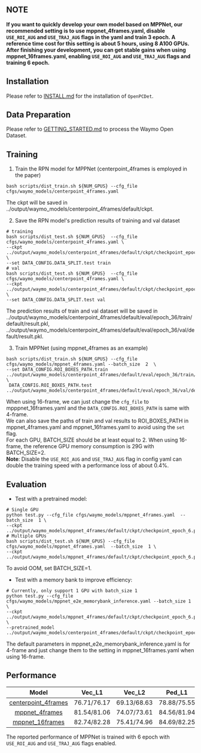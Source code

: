 ## NOTE
**If you want to quickly develop your own model based on MPPNet, our recommended setting is to use mppnet_4frames.yaml, disable `USE_ROI_AUG` and `USE_TRAJ_AUG` flags in the yaml and train 3 epoch. A reference time cost for this setting is about 5 hours, using 8 A100 GPUs.  After finishing your development, you can get stable gains when using mppnet_16frames.yaml, enabling `USE_ROI_AUG` and `USE_TRAJ_AUG` flags and training 6 epoch.**

## Installation

Please refer to [INSTALL.md](docs/INSTALL.md) for the installation of `OpenPCDet`.

## Data Preparation
Please refer to [GETTING_STARTED.md](docs/GETTING_STARTED.md) to process the Waymo Open Dataset.

## Training

1.  Train the RPN model for MPPNet (centerpoint_4frames is employed in the paper)
```shell
bash scripts/dist_train.sh ${NUM_GPUS} --cfg_file cfgs/waymo_models/centerpoint_4frames.yaml
```
The ckpt will be saved in ../output/waymo_models/centerpoint_4frames/default/ckpt.

2.  Save the RPN model's prediction results of training and val dataset
```shell
# training
bash scripts/dist_test.sh ${NUM_GPUS}  --cfg_file cfgs/waymo_models/centerpoint_4frames.yaml \
--ckpt ../output/waymo_models/centerpoint_4frames/default/ckpt/checkpoint_epoch_36.pth \
--set DATA_CONFIG.DATA_SPLIT.test train
# val
bash scripts/dist_test.sh ${NUM_GPUS}  --cfg_file cfgs/waymo_models/centerpoint_4frames.yaml \
--ckpt ../output/waymo_models/centerpoint_4frames/default/ckpt/checkpoint_epoch_36.pth \
--set DATA_CONFIG.DATA_SPLIT.test val
```
The prediction results of train and val dataset will be saved in \
../output/waymo_models/centerpoint_4frames/default/eval/epoch_36/train/default/result.pkl,
../output/waymo_models/centerpoint_4frames/default/eval/epoch_36/val/default/result.pkl.

3.  Train MPPNet (using mppnet_4frames as an example)
```shell
bash scripts/dist_train.sh ${NUM_GPUS} --cfg_file cfgs/waymo_models/mppnet_4frames.yaml --batch_size  2  \
--set DATA_CONFIG.ROI_BOXES_PATH.train  ../output/waymo_models/centerpoint_4frames/default/eval/epoch_36/train/default/result.pkl \
 DATA_CONFIG.ROI_BOXES_PATH.test  ../output/waymo_models/centerpoint_4frames/default/eval/epoch_36/val/default/result.pkl
```
When using 16-frame, we can just change the `cfg_file` to mpppnet_16frames.yaml and the `DATA_CONFIG.ROI_BOXES_PATH` is same with 4-frame.\
We can also save the paths of train and val results to ROI_BOXES_PATH in mppnet_4frames.yaml and mppnet_16frames.yaml to avoid using the `set` flag.\
For each GPU, BATCH_SIZE should be at least equal to 2.  When using 16-frame, the reference GPU memory consumption is 29G with BATCH_SIZE=2.\
**Note**: Disable the `USE_ROI_AUG` and `USE_TRAJ_AUG` flag in config yaml can double the training speed with a performance loss of about 0.4%. 

## Evaluation
* Test with a pretrained model:
```shell
# Single GPU
python test.py --cfg_file cfgs/waymo_models/mppnet_4frames.yaml  --batch_size  1 \
--ckpt  ../output/waymo_models/mppnet_4frames/default/ckpt/checkpoint_epoch_6.pth
# Multiple GPUs
bash scripts/dist_test.sh ${NUM_GPUS} --cfg_file cfgs/waymo_models/mppnet_4frames.yaml  --batch_size  1 \
--ckpt  ../output/waymo_models/mppnet_4frames/default/ckpt/checkpoint_epoch_6.pth
```
To avoid OOM, set BATCH_SIZE=1.

* Test with a memory bank to improve efficiency:
```shell
# Currently, only support 1 GPU with batch_size 1
python test.py --cfg_file cfgs/waymo_models/mppnet_e2e_memorybank_inference.yaml --batch_size 1 \
--ckpt ../output/waymo_models/mppnet_4frames/default/ckpt/checkpoint_epoch_6.pth \
--pretrained_model  ../output/waymo_models/centerpoint_4frames/default/ckpt/checkpoint_epoch_36.pth
```
The default parameters in mppnet_e2e_memorybank_inference.yaml is for 4-frame and just change them to the setting in mppnet_16frames.yaml when using 16-frame.

## Performance
|    Model          | Vec_L1 | Vec_L2 | Ped_L1 | Ped_L2 | Cyc_L1 | Cyc_L2 |  
|:---------------------------------------------:|:----------:|:-------:|:-------:|:-------:|:-------:|:-------:|
|  [centerpoint_4frames](../../tools/cfgs/waymo_models/centerpoint_4frames.yaml) | 76.71/76.17 | 69.13/68.63 | 78.88/75.55 | 71.73/68.61 | 73.73/72.96 | 71.63/70.89 |
|  [mppnet_4frames](../../tools/cfgs/waymo_models/mppnet_4frames.yaml) | 81.54/81.06 | 74.07/73.61 | 84.56/81.94 | 77.20/74.67 | 77.15/76.50 | 75.01/74.38 |
| [mppnet_16frames](../../tools/cfgs/waymo_models/mppnet_16frames.yaml) | 82.74/82.28 | 75.41/74.96 | 84.69/82.25 | 77.43/75.06 | 77.28/76.66 | 75.13/74.52 |

The reported performance of MPPNet is trained with 6 epoch with  `USE_ROI_AUG`  and  `USE_TRAJ_AUG`  flags enabled.
